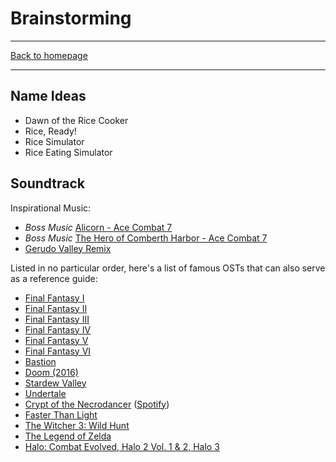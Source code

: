 # Brainstorming

-----

[Back to homepage](..)

-----

## Name Ideas

* Dawn of the Rice Cooker
* Rice, Ready!
* Rice Simulator
* Rice Eating Simulator

## Soundtrack

Inspirational Music:

* *Boss Music* [Alicorn - Ace Combat 7](https://www.youtube.com/watch?v=BZbWHIPMjqM)
* *Boss Music* [The Hero of Comberth Harbor - Ace Combat 7](https://www.youtube.com/watch?v=monTA6KAwp0)
* [Gerudo Valley Remix](https://www.youtube.com/watch?v=cHvG1kd0hMo)

Listed in no particular order, here's a list of famous OSTs that can also serve as a reference guide:

* [Final Fantasy I](https://www.youtube.com/playlist?list=PL30B009793FCDACFC)
* [Final Fantasy II](https://www.youtube.com/playlist?list=PLC7AA45CD70F7CB7B)
* [Final Fantasy III](https://www.youtube.com/playlist?list=PL144B5ADEE40FDFA5)
* [Final Fantasy IV](https://www.youtube.com/playlist?list=PL1E168E0B66861FC0)
* [Final Fantasy V](https://www.youtube.com/playlist?list=PLE0CDF765D6FA09BE)
* [Final Fantasy VI](https://www.youtube.com/playlist?list=PL834FCA340E5D20DB)
* [Bastion](https://www.youtube.com/playlist?list=PL53mjgVKFq7yPfCiSJaA_aI2SPKrnEmmJ)
* [Doom (2016)](https://www.youtube.com/playlist?list=PL3-Zr0Ym0Fgw9G6368AMfMKp9TR1ToaqR)
* [Stardew Valley](https://www.youtube.com/playlist?list=PLKDOdCjxOjzIFucHobwJpSK4-vAVXST90)
* [Undertale](https://www.youtube.com/playlist?list=PLpJl5XaLHtLX-pDk4kctGxtF4nq6BIyjg)
* [Crypt of the Necrodancer](https://www.youtube.com/playlist?list=PLhFC8pd7oZvwJYhjmpZVyaKG7CUNoVvae) ([Spotify](https://open.spotify.com/album/3nZQnXN0pPRe4QccJXHPS6))
* [Faster Than Light](https://www.youtube.com/playlist?list=PL1bOcJQFjlBQg-AUmY4LOY_y5L7cIgczy)
* [The Witcher 3: Wild Hunt](https://www.youtube.com/playlist?list=PL7kkhpBjx_7noHR3fWCgwQFg_xs3S0Vgf)
* [The Legend of Zelda](https://www.youtube.com/playlist?list=PL71E19E7A8803384C)
* [Halo: Combat Evolved, Halo 2 Vol. 1 & 2, Halo 3](https://www.youtube.com/playlist?list=PLxoOpZa54NksiD8p9EWkcgt81eotkv-Xv)
